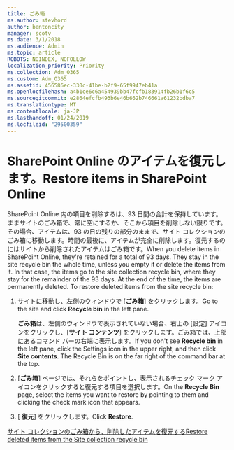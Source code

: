 ```yaml
---
title: ごみ箱
ms.author: stevhord
author: bentoncity
manager: scotv
ms.date: 3/1/2018
ms.audience: Admin
ms.topic: article
ROBOTS: NOINDEX, NOFOLLOW
localization_priority: Priority
ms.collection: Adm_O365
ms.custom: Adm_O365
ms.assetid: 456586ec-330c-41be-b2f9-65f9947eb41a
ms.openlocfilehash: a4b1ce6c6a454939bb47fcfb183914fb26b1f6c5
ms.sourcegitcommit: e2864efcfb493b6e46b662b746661a61232bdba7
ms.translationtype: MT
ms.contentlocale: ja-JP
ms.lasthandoff: 01/24/2019
ms.locfileid: "29500359"
---
```

# <a name="restore-items-in-sharepoint-online"></a><span data-ttu-id="e29a1-102">SharePoint Online のアイテムを復元します。</span><span class="sxs-lookup"><span data-stu-id="e29a1-102">Restore items in SharePoint Online</span></span>

<span data-ttu-id="e29a1-p101">SharePoint Online 内の項目を削除するは、93 日間の合計を保持しています。ままサイトのごみ箱で、常に空にするか、そこから項目を削除しない限りです。その場合、アイテムは、93 の日の残りの部分のままで、サイト コレクションのごみ箱に移動します。時間の最後に、アイテムが完全に削除します。復元するのにはサイトから削除されたアイテムはごみ箱です。</span><span class="sxs-lookup"><span data-stu-id="e29a1-p101">When you delete items in SharePoint Online, they're retained for a total of 93 days. They stay in the site recycle bin the whole time, unless you empty it or delete the items from it. In that case, the items go to the site collection recycle bin, where they stay for the remainder of the 93 days. At the end of the time, the items are permanently deleted. To restore deleted items from the site recycle bin:</span></span>
  
1. <span data-ttu-id="e29a1-108">サイトに移動し、左側のウィンドウで [**ごみ箱**] をクリックします。</span><span class="sxs-lookup"><span data-stu-id="e29a1-108">Go to the site and click **Recycle bin** in the left pane.</span></span> 
    
    <span data-ttu-id="e29a1-p102">**ごみ箱**は、左側のウィンドウで表示されていない場合、右上の [設定] アイコンをクリックし、[**サイト コンテンツ**] をクリックします。ごみ箱では、上部にあるコマンド バーの右端に表示します。</span><span class="sxs-lookup"><span data-stu-id="e29a1-p102">If you don't see **Recycle bin** in the left pane, click the Settings icon in the upper right, and then click **Site contents**. The Recycle Bin is on the far right of the command bar at the top.</span></span>
    
2. <span data-ttu-id="e29a1-111">[**ごみ箱**] ページでは、それらをポイントし、表示されるチェック マーク アイコンをクリックすると復元する項目を選択します。</span><span class="sxs-lookup"><span data-stu-id="e29a1-111">On the **Recycle Bin** page, select the items you want to restore by pointing to them and clicking the check mark icon that appears.</span></span> 
    
3. <span data-ttu-id="e29a1-112">[ **復元**] をクリックします。</span><span class="sxs-lookup"><span data-stu-id="e29a1-112">Click **Restore**.</span></span>
    
[<span data-ttu-id="e29a1-113">サイト コレクションのごみ箱から、削除したアイテムを復元する</span><span class="sxs-lookup"><span data-stu-id="e29a1-113">Restore deleted items from the Site collection recycle bin</span></span>](https://go.microsoft.com/fwlink/?linkid=866439)
  

